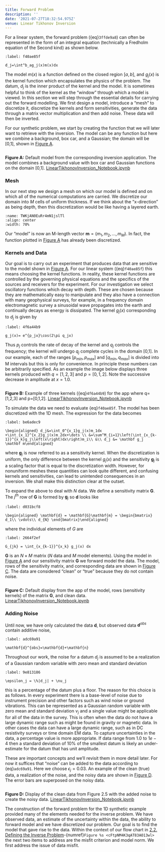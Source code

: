 ```yaml
---
title: Forward Problem
description: ''
date: '2021-07-27T18:32:54.975Z'
venue: Linear Tikhonov Inversion
---
```


For a linear system, the forward problem ({eq}`3ffde9a8`) can often be represented in the form of an integral equation (technically a Fredholm equation of the Second kind) as shown below.

```{math}
:label: f40ae85f

d_j=\int^b_ag_j(x)m(x)dx
```

The model $m(x)$ is a function defined on the closed region $[a,b]$, and $g_j(x)$ is the kernel function which encapsulates the physics of the problem. The datum, $d_j$ is the inner product of the kernel and the model. It is sometimes helpful to think of the kernel as the “window” through which a model is viewed. In this section we will step through the essential details for carrying out the forward modelling. We first design a model, introduce a “mesh” to discretize it, discretize the kernels and form sensitivities, generate the data through a matrix vector multiplication and then add noise. These data will then be inverted.

For our synthetic problem, we start by creating the function that we will later want to retrieve with the inversion. The model can be any function but here we combine a background, box car, and a Gaussian; the domain will be \[0,1\], shown in [Figure A](https://curvenote.com/oxa:VNMrkxzChhdveZyf6lmb/8WfrIYP5O9W6zakEQaa3.7).

```{mdast} forward-problem.mdast.json#QZMVNZHNwK

```

**Figure A:** Default model from the corresponding inversion application. The model combines a background value with box car and Gaussian functions on the domain \[0,1\]. [LinearTikhonovInversion_Notebook.ipynb](oxa:VNMrkxzChhdveZyf6lmb/lb7CgEnVPzfs79VcKpB1 'LinearTikhonovInversion_Notebook.ipynb')

### Mesh

In our next step we design a mesh on which our model is defined and on which all of the numerical computations are carried. We discretize our domain into $M$ cells of uniform thickness. If we think about the “x-direction” as being depth, then this discretization would be like having a layered earth.

```{figure} images/VNMrkxzChhdveZyf6lmb-TWKjAN0EuRr4mN1jslTl-v2.png
:name: TWKjAN0EuRr4mN1jslTl
:align: center
:width: 70%
```

Our “model” is now an M-length vector $\mathbf m = (m_1, m_2, …, m_M)$. In fact, the function plotted in [Figure A](https://curvenote.com/oxa:VNMrkxzChhdveZyf6lmb/8WfrIYP5O9W6zakEQaa3.7) has already been discretized.

### Kernels and Data

Our goal is to carry out an experiment that produces data that are sensitive to the model shown in [Figure A](https://curvenote.com/oxa:VNMrkxzChhdveZyf6lmb/8WfrIYP5O9W6zakEQaa3.7). For our linear system ({eq}`f40ae85f`) this means choosing the kernel functions. In reality, these kernel functions are controlled by the governing physical equations and the specifics of the sources and receivers for the experiment. For our investigation we select oscillatory functions which decay with depth. These are chosen because they are mathematically easy to manipulate and they also have a connection with many geophysical surveys, for example, in a frequency domain electromagnetic survey a sinusoidal wave propagates into the earth and continually decays as energy is dissipated. The kernel $g_j(x)$ corresponding to $d_j$ is given by

```{math}
:label: 4f6a44b9

g_j(x)= e^{p_jx}\cos(2\pi q_jx)
```

Thus $p_j$ controls the rate of decay of the kernel and $q_j$ controls the frequency; the kernel will undergo $q_j$ complete cycles in the domain \[0,1\]. In our example, each of the ranges $[p_{min}, p_{max}]$ and $[q_{min}, q_{max}]$ is divided into M intervals but this is only for convenience. In principle these numbers can be arbitrarily specified. As an example the image below displays three kernels produced with $q = [1, 2, 3]$ and $p = [0, 1, 2]$. Note the successive decrease in amplitude at $x=1.0$.

```{mdast} forward-problem.mdast.json#vGPcPxYoBq

```

**Figure B:** Example of three kernels ({eq}`4f6a44b9`) for the app where q=\[1,2,3\] and p=\[0,1,2\]. [LinearTikhonovInversion_Notebook.ipynb](oxa:VNMrkxzChhdveZyf6lmb/lb7CgEnVPzfs79VcKpB1 'LinearTikhonovInversion_Notebook.ipynb')

To simulate the data we need to evaluate {eq}`f40ae85f`. The model has been discretized with the 1D mesh. The expression for the data becomes

```{math}
:label: be6adec9

\begin{aligned} d_j&=\int_0^{x_1}g_j(x)m_1dx +\int_{x_1}^{x_2}g_j(x)m_2dx+\dots \\ &=\sum^M_{i=1}\left(\int_{x_{k-1}}^{x_k}g_j\left(x\right)dx\right)m_i\\ &\\ d_j &= \mathbf g_j \mathbf m\end{aligned}
```

where $\mathbf g_j$ is now referred to as a sensitivity kernel. When the discretization is uniform, the only difference between the kernel $g_j(x)$ and the sensitivity $\mathbf g_j$ is a scaling factor that is equal to the discretization width. However, for nonuniform meshes these quantities can look quite different, and confusing kernels and sensitivities, can lead to unintended consequences in an inversion. We shall make this distinction clear at the outset.

To expand the above to deal with $N$ data. We define a sensitivity matrix $\mathbf{G}$. The $j^{th}$ row of $\mathbf{G}$ is formed by $\mathbf g_j$ so $\mathbf{d}$ looks like

```{math}
:label: d031bcf8

\begin{aligned} \mathbf{d} = \mathbf{G}\mathbf{m} = \begin{bmatrix} d_1\\ \vdots\\ d_{N} \end{bmatrix}\end{aligned}
```

where the individual elements of $G$ are

```{math}
:label: 2664f2ef

G_{jk} = \int_{x_{k-1}}^{x_k} g_j(x) dx
```

$\mathbf{G}$ is an $N \times M$ matrix ($N$ data and $M$ model elements). Using the model in [Figure A](https://curvenote.com/oxa:VNMrkxzChhdveZyf6lmb/8WfrIYP5O9W6zakEQaa3.7) and our sensitivity matrix $\mathbf{G}$ we forward model the data. The model, rows of the sensitivity matrix, and corresponding data are shown in [Figure C](https://curvenote.com/oxa:VNMrkxzChhdveZyf6lmb/gqkXJ3NUlhOxm8lbUq2p.14). The data are considered “clean” or “true” because they do not contain noise.

```{mdast} forward-problem.mdast.json#tx5YkrqMmm

```

**Figure C:** Default display from the app of the model, rows (sensitivity kernels) of the matrix $\mathbf{G}$, and clean data. [LinearTikhonovInversion_Notebook.ipynb](oxa:VNMrkxzChhdveZyf6lmb/lb7CgEnVPzfs79VcKpB1 'LinearTikhonovInversion_Notebook.ipynb')

### Adding Noise

Until now, we have only calculated the data $\mathbf{d}$, but observed data $\mathbf{d}^{obs}$ contain additive noise,

```{math}
:label: adc69a91

\mathbf{d}^{obs}=\mathbf{d}+\mathbf{n}
```

Throughout our work, the noise for a datum $d_j$ is assumed to be a realization of a Gaussian random variable with zero mean and standard deviation

```{math}
:label: 9e813186

\epsilon_j = \%|d_j| + \nu_j
```

this is a percentage of the datum plus a floor. The reason for this choice is as follows. In every experiment there is a base-level of noise due to instrument precision and other factors such as wind noise or ground vibrations. This can be represented as a Gaussian random variable with zero mean and standard deviation $\nu_j$ and a single value might be applicable for all of the data in the survey. This is often when the data do not have a large dynamic range such as might be found in gravity or magnetic data. In other cases the data can have a large dynamic range, such as in DC resistivity surveys or time domain EM data. To capture uncertainties in the data, a percentage value is more appropriate. If data range from $1.0$ to $1e-4$ then a standard deviation of $10 \%$ of the smallest datum is likely an under-estimate for the datum that has unit amplitude.

These are important concepts and we’ll revisit them in more detail later. For now it suffices that “noise” can be added to the data according to {eq}`adc69a91`. Here we choose $\epsilon_j = 0.03$. An example of the clean (true) data, a realization of the noise, and the noisy data are shown in [Figure D](https://curvenote.com/oxa:VNMrkxzChhdveZyf6lmb/f4ZOfRjwPn87rmRQmgT3.9). The error bars are superposed on the noisy data.

```{mdast} forward-problem.mdast.json#NfDRb6qOjD

```

**Figure D:** Display of the clean data from Figure 2.5 with the added noise to create the noisy data. [LinearTikhonovInversion_Notebook.ipynb](oxa:VNMrkxzChhdveZyf6lmb/lb7CgEnVPzfs79VcKpB1 'LinearTikhonovInversion_Notebook.ipynb')

The construction of the forward problem for the 1D synthetic example provided many of the elements needed for the inverse problem. We have observed data, an estimate of the uncertainty within the data, the ability to forward model and we have discretized our problem. Our goal is to find the model that gave rise to the data. Within the context of our flow chart in [2.2. Defining the Inverse Problem](oxa:VNMrkxzChhdveZyf6lmb/iPh2GcyPHcbKFJrzGLc4 '2.2. Defining the Inverse Problem')-{numref}`Figure %s <cFtpNM4K3qAT83AO13wl>` the next two items to address are the misfit criterion and model norm. We first address the issue of data misfit.

